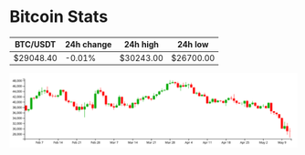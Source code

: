 # Bitcoin Stats

BTC/USDT|24h change|24h high|24h low|
|---|---|---|---|
|$29048.40|-0.01%|$30243.00|$26700.00|

<img src="./chart.svg">
